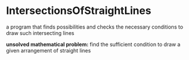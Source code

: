 # IntersectionsOfStraightLines
a program that finds possibilities and checks the necessary conditions to draw such intersecting lines 

<b>unsolved mathematical problem:</b> find the sufficient condition to draw a given arrangement of straight lines
